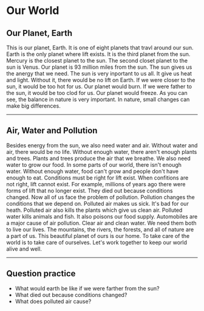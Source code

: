 # Our World

## Our Planet, Earth

This is our planet, Earth.
It is one of eight planets that travl around our sun. Earth is the only planet where lift exists.
It is the third planet from the sun.
Mercury is the closest planet to the sun.
The second closet planet to the sun is Venus.
Our planet is 93 million miles from the sun.
The sun gives us the anergy that we need.
The sun is very inportant to us all.
It give us heat and light.
Without it, there would be no lift on Earth.
If we were closer to the sun, it would be too hot for us. Our planet would burn.
If we were father to the sun, it would be too clod for us. Our planet would freeze.
As you can see, the balance in nature is very important.
In nature, small changes can make big differences.

---

## Air, Water and Pollution

Besides energy from the sun, we also need water and air.
Without water and air, there would be no life.
Without enough water, there aren't enough plants and trees.
Plants and trees produce the air that we breathe.
We also need water to grow our food.
In some parts of our world, there isn't enough water.
Without enough water, food can't grow and people don't have enough to eat.
Conditions must be right for lift exist.
When confitions are not right, lift cannot exist.
For example, millions of years ago there were forms of lift that no longer exist.
They died out because conditions changed.
Now all of us face the problem of pollution.
Pollution changes the conditions that we depend on.
Polluted air makes us sick. It's bad for our heath.
Polluted air also kills the plants which give us clean air.
Polluted water kills animals and fish. It also poisons our food supply.
Automobiles are a major cause of air pollution.
Clear air and clean water. We need them both to live our lives.
The mountains, the rivers, the forests, and all of nature are a part of us.
This beautiful planet of ours is our home.
To take care of the world is to take care of ourselves.
Let's work together to keep our world alive and well.

---

## Question practice

- What would earth be like if we were farther from the sun?
- What died out because conditions changed?
- What does polluted air cause?
